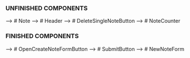 ### UNFINISHED COMPONENTS ###
 --> # Note
 --> # Header
 --> # DeleteSingleNoteButton
 --> # NoteCounter


### FINISHED COMPONENTS ###
 --> # OpenCreateNoteFormButton
 --> # SubmitButton
 --> # NewNoteForm